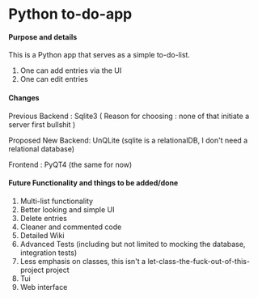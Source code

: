 
# Python to-do-app

#### Purpose and details

This is a Python app that serves as a simple to-do-list.

1. One can add entries via the UI
2. One can edit entries 


#### Changes

Previous Backend  : Sqlite3 ( Reason for choosing : none of that initiate a server first bullshit )

Proposed New Backend: UnQLite (sqlite is a relationalDB, I don't need a relational database)

Frontend : PyQT4 (the same for now)


#### Future Functionality and things to be added/done

1. Multi-list functionality
2. Better looking and simple UI
3. Delete entries
4. Cleaner and commented code
5. Detailed Wiki
6. Advanced Tests (including but not limited to mocking the database, integration tests)
7. Less emphasis on classes, this isn't a let-class-the-fuck-out-of-this-project project
8. Tui
9. Web interface


